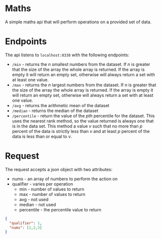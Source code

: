 # Maths

A simple maths api that will perform operations on a provided set of data.

# Endpoints

The api listens to `localhost:8338` with the following endpoints:

- `/min` - returns the _n_ smallest numbers from the dataset. If _n_ is greater that the size of the array the whole array is returned. If the array is empty it will return an empty set, otherwise will always return a set with at least one value.
- `/max` - returns the _n_ largest numbers from the dataset. If _n_ is greater that the size of the array the whole array is returned. If the array is empty it will return an empty set, otherwise will always return a set with at least one value.
- `/avg` - returns the arithmetic mean of the dataset
- `/median` - returns the median of the dataset
- `/percentile` - return the value of the _pth_ percentile for the dataset. This uses the nearest rank method, so the value returned is always one that is in the data set. This method a value _v_ such that no more than _p_ percent of the data is strictly less than _v_ and at least _p_ percent of the data is less than or equal to _v_.

# Request

The request accepts a json object with two attributes:
- nums - an array of numbers to perform the action on
- qualifier - varies per operation
  - min - number of values to return
  - max - number of values to return
  - avg - not used
  - median - not used
  - percentile - the percentile value to return

```json
{
  "qualifier": 1,
  "nums": [1,2,3]
}
```

